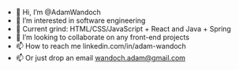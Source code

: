 - 👋 Hi, I’m @AdamWandoch
- 👀 I’m interested in software engineering
- 🌱 Current grind: HTML/CSS/JavaScript + React and Java + Spring
- 💞️ I’m looking to collaborate on any front-end projects
- 📫 How to reach me linkedin.com/in/adam-wandoch
- 📫 Or just drop an email wandoch.adam@gmail.com
